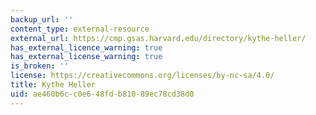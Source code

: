 ```yaml
---
backup_url: ''
content_type: external-resource
external_url: https://cmp.gsas.harvard.edu/directory/kythe-heller/
has_external_licence_warning: true
has_external_license_warning: true
is_broken: ''
license: https://creativecommons.org/licenses/by-nc-sa/4.0/
title: Kythe Heller
uid: ae460b6c-c0e6-48fd-b810-89ec78cd38d0
---
```

